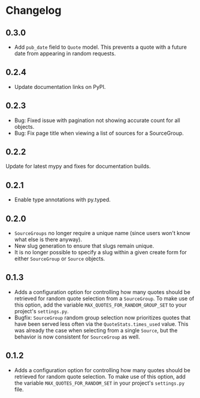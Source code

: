 # Changelog

## 0.3.0

- Add `pub_date` field to `Quote` model. This prevents a quote with a future date from appearing in random requests.

## 0.2.4

- Update documentation links on PyPI.

## 0.2.3

- Bug: Fixed issue with pagination not showing accurate count for all objects.
- Bug: Fix page title when viewing a list of sources for a SourceGroup.

## 0.2.2

Update for latest mypy and fixes for documentation builds.

## 0.2.1

- Enable type annotations with py.typed.

## 0.2.0

- `SourceGroups` no longer require a unique name (since users won't know what else is there anyway).
- New slug generation to ensure that slugs remain unique.
- It is no longer possible to specify a slug within a given create form for either `SourceGroup` or `Source` objects.

## 0.1.3

- Adds a configuration option for controlling how many quotes should be retrieved for random quote selection from a
  `SourceGroup`. To make use of this option, add the variable `MAX_QUOTES_FOR_RANDOM_GROUP_SET` to your project's
  `settings.py`.
- Bugfix: `SourceGroup` random group selection now prioritizes quotes that have been served less often via the
  `QuoteStats.times_used` value. This was already the case when selecting from a single `Source`, but the behavior
  is now consistent for `SourceGroup` as well.

## 0.1.2

- Adds a configuration option for controlling how many quotes should be retrieved for random quote selection.
  To make use of this option, add the variable ``MAX_QUOTES_FOR_RANDOM_SET`` in your project's ``settings.py`` file.
